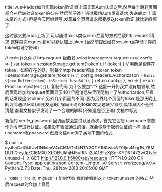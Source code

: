 title: vue中axios如何实现token验证
继上篇实现Auth认证之后,然后每个跳转页面都会在后端验证token的存在 然后那天晚上通过模仿Auth发送请求,发送成功(上篇末尾的方式) 但是今天再继续写,发现每个页面请求都要发送token验证 就比较麻烦了

这时候又要axios上场了 可以通过axios类似error拦截的方式拦截http request请求 这样每次request都可以默认加上token (当然前提已经在session里存储了你的token验证字符串)

// main.js文件
// http request 拦截器
axios.interceptors.request.use(
  config => {
    var token = sessionStorage.getItem('token');
    if (token) {  // 判断是否存在token，如果存在的话，则每个http header都加上token
      token =sessionStorage.getItem('token')+':';
      config.headers.Authorization = `Basic ${new Buffer(token).toString('base64')}`;
    }
    return config;
  },
  err => {
    return Promise.reject(err);
  });
复制代码
为什么要加":"? 这里一开始我并没有加冒号,然后发现新加的request页面显示401 但是消息头里明明加上了Authorization,细看的话发现这个token和另外几个页面的不同 (因为另外几个页面的token是那天晚上的方式通过axios直接发送的) 解码正确的token发现是缺少冒号,具体原因不是很清楚 查看文档似乎发现了一个合理的解释(不知道是否正确) 文档中写到:

新版的 verify_password 回调函数会尝试认证两次。首先它会把 username 参数作为令牌进行认证。如果没有验证通过的话，就会像基于密码认证的一样,验证username和password 然后文档curl例子类似下面的格式

$ curl -u eyJhbGciOiJIUzI1NiIsImV4cCI6MTM4NTY2OTY1NSwiaWF0IjoxMzg1NjY5MDU1fQ.eyJpZCI6MX0.XbOEFJkhjHJ5uRINh2JA1BPzXjSohKYDRT472wGOvjc:unused -i -X GET http://127.0.0.1:5000/api/resource
HTTP/1.0 200 OK
Content-Type: application/json
Content-Length: 30
Server: Werkzeug/0.9.4 Python/2.7.3
Date: Thu, 28 Nov 2013 20:05:08 GMT

{
  "data": "Hello, miguel!"
}
复制代码
我们会看到这个 token:unused 的格式 然后request时会加上冒号